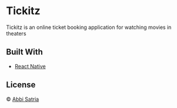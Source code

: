 # Tickitz

Tickitz is an online ticket booking application for watching movies in theaters

## Built With

* [React Native](https://reactnative.dev/)

## License

© [Abbi Satria](https://gist.github.com/abbisatria)

